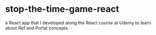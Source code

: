 # stop-the-time-game-react
a React app that I developed along the React course at Udemy to learn about Ref and Portal concepts.
